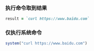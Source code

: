 ### 执行命令取到结果
```ruby
result = `curl https://www.baidu.com`
```

### 仅执行系统命令
```ruby
system("curl https://www.baidu.com")
```